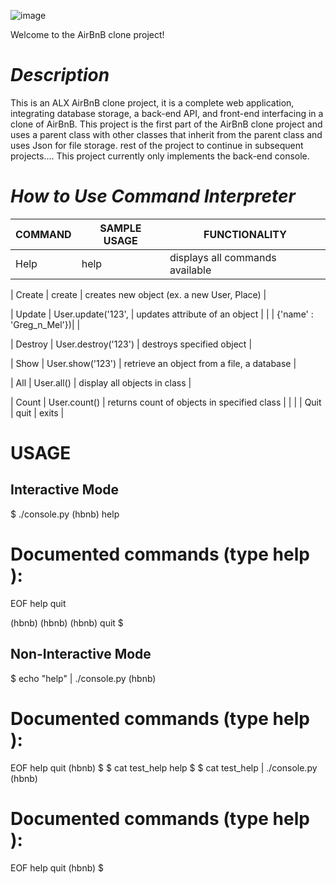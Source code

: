 ![image](https://user-images.githubusercontent.com/106808436/203632781-41505e68-a74c-4907-844a-b682b6b4217b.png)

Welcome to the AirBnB clone project!

# ***Description***

This is an ALX AirBnB clone project, it is a complete web application, integrating database storage, a back-end API, and front-end interfacing in a clone of AirBnB. This project is the first part of the AirBnB clone project and uses a parent class with other classes that inherit from the parent class and uses Json for file storage. rest of the project to continue in subsequent projects....
This project currently only implements the back-end console.

  # ***How to Use Command Interpreter***
|     **COMMAND**  |  SAMPLE USAGE            |       FUNCTIONALITY                           |
|------------------|--------------------------|-----------------------------------------------|
|       Help       |     help                 |  displays all commands available              |

|       Create     |  create <class>          |  creates new object (ex. a new User, Place)   |

|       Update     |  User.update('123',      |  updates attribute of an object               |
|                  |  {'name' : 'Greg_n_Mel'})|                                               |    
  
|       Destroy    |  User.destroy('123')     |   destroys specified object                   |

|       Show       |  User.show('123')        |   retrieve an object from a file, a database  |

|       All        |    User.all()            |  display all objects in class                 |

|       Count      |   User.count()           |  returns count of objects in specified class  |
|                  |
|       Quit       |     quit                 |       exits                                   |
 
  
  
  # **USAGE**
  ## Interactive Mode
  $ ./console.py
(hbnb) help

Documented commands (type help <topic>):
========================================
EOF  help  quit

(hbnb)
(hbnb)
(hbnb) quit
$
  
  
  ## Non-Interactive Mode
  $ echo "help" | ./console.py
(hbnb)

Documented commands (type help <topic>):
========================================
EOF  help  quit
(hbnb)
$
$ cat test_help
help
$
$ cat test_help | ./console.py
(hbnb)

Documented commands (type help <topic>):
========================================
EOF  help  quit
(hbnb)
$
